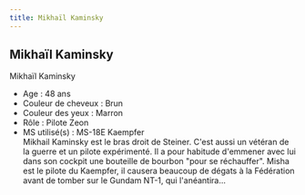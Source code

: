 ```yaml
---
title: Mikhaïl Kaminsky
---
```


Mikhaïl Kaminsky
----------------


Mikhaïl Kaminsky  
- Age : 48 ans  
- Couleur de cheveux : Brun  
- Couleur des yeux : Marron  
- Rôle : Pilote Zeon  
- MS utilisé(s) : MS-18E Kaempfer  
Mikhail Kaminsky est le bras droit de Steiner. C'est aussi un vétéran de la guerre et un pilote expérimenté. Il a pour habitude d'emmener avec lui dans son cockpit une bouteille de bourbon "pour se réchauffer". Misha est le pilote du Kaempfer, il causera beaucoup de dégats à la Fédération avant de tomber sur le Gundam NT-1, qui l'anéantira...

